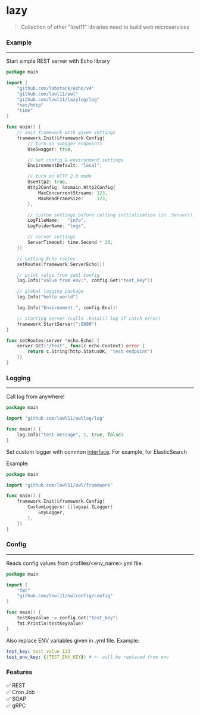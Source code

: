 # lazy

> Collection of other "lowl11" libraries need to build web microservices

### Example
<hr>

Start simple REST server with Echo library
```go
package main

import (
	"github.com/labstack/echo/v4"
	"github.com/lowl11/owl"
	"github.com/lowl11/lazylog/log"
	"net/http"
	"time"
)

func main() {
	// init framework with given settings
	framework.Init(&framework.Config{
		// turn on swagger endpoints
		UseSwagger: true,

		// set config & environment settings
		EnvironmentDefault: "local",

		// turn on HTTP 2.0 mode
		UseHttp2: true,
		Http2Config: &domain.Http2Config{
			MaxConcurrentStreams: 123,
			MaxReadFrameSize:     123,
		},

		// custom settings before calling initialization (in .Server().Start())
		LogFileName:   "info",
		LogFolderName: "logs",

		// server settings
		ServerTimeout: time.Second * 30,
	})

	// setting Echo routes
	setRoutes(framework.ServerEcho())

	// print value from yaml config
	log.Info("value from env:", config.Get("test_key"))

	// global logging package
	log.Info("hello world")

	log.Info("Environment:", config.Env())

	// starting server (calls .Fatal() log if catch error)
	framework.StartServer(":8080")
}

func setRoutes(server *echo.Echo) {
	server.GET("/test", func(c echo.Context) error {
		return c.String(http.StatusOK, "test endpoint")
	})
}
```

### Logging
<hr>

Call log from anywhere!
```go
package main

import "github.com/lowl11/owllog/log"

func main() {
	log.Info("test message", 1, true, false)
}
```

Set custom logger with common [interface](https://github.com/lowl11/owllog/blob/master/logapi/interface.go). For example, for ElasticSearch

Example:
```go
package main

import "github.com/lowl11/owl/framework"

func main() {
	framework.Init(&framework.Config{
		CustomLoggers: []logapi.ILogger{
			&myLogger,
		},
	})
}
```

### Config
<hr>

Reads config values from profiles/<env_name>.yml file.
```go
package main

import (
	"fmt"
	"github.com/lowl11/owlconfig/config"
)

func main() {
	testKeyValue := config.Get("test_key")
	fmt.Println(testKeyValue)
}
```

Also replace ENV variables given in .yml file. Example:
```yaml
test_key: test value 123
test_env_key: {{TEST_ENV_KEY}} # <- will be replaced from env
```


### Features
:white_check_mark: REST <br>
:white_check_mark: Cron Job <br>
:white_check_mark: SOAP <br>
:white_check_mark: gRPC <br>